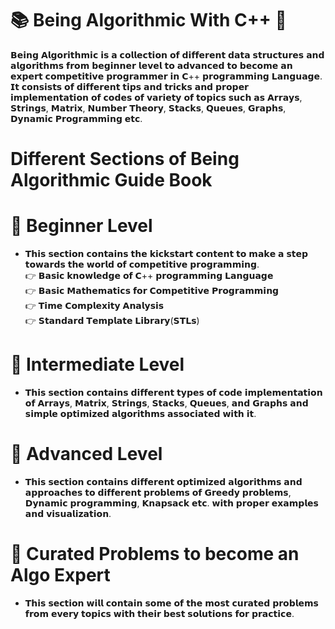 # 📚 Being Algorithmic With C++ 📖
𝗕𝗲𝗶𝗻𝗴 𝗔𝗹𝗴𝗼𝗿𝗶𝘁𝗵𝗺𝗶𝗰 𝗶𝘀 𝗮 𝗰𝗼𝗹𝗹𝗲𝗰𝘁𝗶𝗼𝗻 𝗼𝗳 𝗱𝗶𝗳𝗳𝗲𝗿𝗲𝗻𝘁 𝗱𝗮𝘁𝗮 𝘀𝘁𝗿𝘂𝗰𝘁𝘂𝗿𝗲𝘀 𝗮𝗻𝗱 𝗮𝗹𝗴𝗼𝗿𝗶𝘁𝗵𝗺𝘀 𝗳𝗿𝗼𝗺 𝗯𝗲𝗴𝗶𝗻𝗻𝗲𝗿 𝗹𝗲𝘃𝗲𝗹 𝘁𝗼 𝗮𝗱𝘃𝗮𝗻𝗰𝗲𝗱 𝘁𝗼 𝗯𝗲𝗰𝗼𝗺𝗲 𝗮𝗻 𝗲𝘅𝗽𝗲𝗿𝘁 𝗰𝗼𝗺𝗽𝗲𝘁𝗶𝘁𝗶𝘃𝗲 𝗽𝗿𝗼𝗴𝗿𝗮𝗺𝗺𝗲𝗿 𝗶𝗻 𝗖++ 𝗽𝗿𝗼𝗴𝗿𝗮𝗺𝗺𝗶𝗻𝗴 𝗟𝗮𝗻𝗴𝘂𝗮𝗴𝗲. 𝗜𝘁 𝗰𝗼𝗻𝘀𝗶𝘀𝘁𝘀 𝗼𝗳 𝗱𝗶𝗳𝗳𝗲𝗿𝗲𝗻𝘁 𝘁𝗶𝗽𝘀 𝗮𝗻𝗱 𝘁𝗿𝗶𝗰𝗸𝘀 𝗮𝗻𝗱 𝗽𝗿𝗼𝗽𝗲𝗿 𝗶𝗺𝗽𝗹𝗲𝗺𝗲𝗻𝘁𝗮𝘁𝗶𝗼𝗻 𝗼𝗳 𝗰𝗼𝗱𝗲𝘀 𝗼𝗳 𝘃𝗮𝗿𝗶𝗲𝘁𝘆 𝗼𝗳 𝘁𝗼𝗽𝗶𝗰𝘀 𝘀𝘂𝗰𝗵 𝗮𝘀 𝗔𝗿𝗿𝗮𝘆𝘀, 𝗦𝘁𝗿𝗶𝗻𝗴𝘀, 𝗠𝗮𝘁𝗿𝗶𝘅, 𝗡𝘂𝗺𝗯𝗲𝗿 𝗧𝗵𝗲𝗼𝗿𝘆, 𝗦𝘁𝗮𝗰𝗸𝘀, 𝗤𝘂𝗲𝘂𝗲𝘀, 𝗚𝗿𝗮𝗽𝗵𝘀, 𝗗𝘆𝗻𝗮𝗺𝗶𝗰 𝗣𝗿𝗼𝗴𝗿𝗮𝗺𝗺𝗶𝗻𝗴 𝗲𝘁𝗰.

# Different Sections of Being Algorithmic Guide Book
# 📌 Beginner Level
- 𝗧𝗵𝗶𝘀 𝘀𝗲𝗰𝘁𝗶𝗼𝗻 𝗰𝗼𝗻𝘁𝗮𝗶𝗻𝘀 𝘁𝗵𝗲 𝗸𝗶𝗰𝗸𝘀𝘁𝗮𝗿𝘁 𝗰𝗼𝗻𝘁𝗲𝗻𝘁 𝘁𝗼 𝗺𝗮𝗸𝗲 𝗮 𝘀𝘁𝗲𝗽 𝘁𝗼𝘄𝗮𝗿𝗱𝘀 𝘁𝗵𝗲 𝘄𝗼𝗿𝗹𝗱 𝗼𝗳 𝗰𝗼𝗺𝗽𝗲𝘁𝗶𝘁𝗶𝘃𝗲 𝗽𝗿𝗼𝗴𝗿𝗮𝗺𝗺𝗶𝗻𝗴.<br/>
👉 𝗕𝗮𝘀𝗶𝗰 𝗸𝗻𝗼𝘄𝗹𝗲𝗱𝗴𝗲 𝗼𝗳 𝗖++ 𝗽𝗿𝗼𝗴𝗿𝗮𝗺𝗺𝗶𝗻𝗴 𝗟𝗮𝗻𝗴𝘂𝗮𝗴𝗲  <br/>
👉 𝗕𝗮𝘀𝗶𝗰 𝗠𝗮𝘁𝗵𝗲𝗺𝗮𝘁𝗶𝗰𝘀 𝗳𝗼𝗿 𝗖𝗼𝗺𝗽𝗲𝘁𝗶𝘁𝗶𝘃𝗲 𝗣𝗿𝗼𝗴𝗿𝗮𝗺𝗺𝗶𝗻𝗴 <br/>
👉 𝗧𝗶𝗺𝗲 𝗖𝗼𝗺𝗽𝗹𝗲𝘅𝗶𝘁𝘆 𝗔𝗻𝗮𝗹𝘆𝘀𝗶𝘀 <br/>
👉 𝗦𝘁𝗮𝗻𝗱𝗮𝗿𝗱 𝗧𝗲𝗺𝗽𝗹𝗮𝘁𝗲 𝗟𝗶𝗯𝗿𝗮𝗿𝘆(𝗦𝗧𝗟𝘀) <br/>


# 📌 Intermediate Level
- 𝗧𝗵𝗶𝘀 𝘀𝗲𝗰𝘁𝗶𝗼𝗻 𝗰𝗼𝗻𝘁𝗮𝗶𝗻𝘀 𝗱𝗶𝗳𝗳𝗲𝗿𝗲𝗻𝘁 𝘁𝘆𝗽𝗲𝘀 𝗼𝗳 𝗰𝗼𝗱𝗲 𝗶𝗺𝗽𝗹𝗲𝗺𝗲𝗻𝘁𝗮𝘁𝗶𝗼𝗻 𝗼𝗳 𝗔𝗿𝗿𝗮𝘆𝘀, 𝗠𝗮𝘁𝗿𝗶𝘅, 𝗦𝘁𝗿𝗶𝗻𝗴𝘀, 𝗦𝘁𝗮𝗰𝗸𝘀, 𝗤𝘂𝗲𝘂𝗲𝘀, 𝗮𝗻𝗱 𝗚𝗿𝗮𝗽𝗵𝘀 𝗮𝗻𝗱 𝘀𝗶𝗺𝗽𝗹𝗲 𝗼𝗽𝘁𝗶𝗺𝗶𝘇𝗲𝗱 𝗮𝗹𝗴𝗼𝗿𝗶𝘁𝗵𝗺𝘀 𝗮𝘀𝘀𝗼𝗰𝗶𝗮𝘁𝗲𝗱 𝘄𝗶𝘁𝗵 𝗶𝘁.

# 📌 Advanced Level
- 𝗧𝗵𝗶𝘀 𝘀𝗲𝗰𝘁𝗶𝗼𝗻 𝗰𝗼𝗻𝘁𝗮𝗶𝗻𝘀 𝗱𝗶𝗳𝗳𝗲𝗿𝗲𝗻𝘁 𝗼𝗽𝘁𝗶𝗺𝗶𝘇𝗲𝗱 𝗮𝗹𝗴𝗼𝗿𝗶𝘁𝗵𝗺𝘀 𝗮𝗻𝗱 𝗮𝗽𝗽𝗿𝗼𝗮𝗰𝗵𝗲𝘀 𝘁𝗼 𝗱𝗶𝗳𝗳𝗲𝗿𝗲𝗻𝘁 𝗽𝗿𝗼𝗯𝗹𝗲𝗺𝘀 𝗼𝗳 𝗚𝗿𝗲𝗲𝗱𝘆 𝗽𝗿𝗼𝗯𝗹𝗲𝗺𝘀, 𝗗𝘆𝗻𝗮𝗺𝗶𝗰 𝗽𝗿𝗼𝗴𝗿𝗮𝗺𝗺𝗶𝗻𝗴, 𝗞𝗻𝗮𝗽𝘀𝗮𝗰𝗸 𝗲𝘁𝗰. 𝘄𝗶𝘁𝗵 𝗽𝗿𝗼𝗽𝗲𝗿 𝗲𝘅𝗮𝗺𝗽𝗹𝗲𝘀 𝗮𝗻𝗱 𝘃𝗶𝘀𝘂𝗮𝗹𝗶𝘇𝗮𝘁𝗶𝗼𝗻.


# 📌 Curated Problems to become an Algo Expert
- 𝗧𝗵𝗶𝘀 𝘀𝗲𝗰𝘁𝗶𝗼𝗻 𝘄𝗶𝗹𝗹 𝗰𝗼𝗻𝘁𝗮𝗶𝗻 𝘀𝗼𝗺𝗲 𝗼𝗳 𝘁𝗵𝗲 𝗺𝗼𝘀𝘁 𝗰𝘂𝗿𝗮𝘁𝗲𝗱 𝗽𝗿𝗼𝗯𝗹𝗲𝗺𝘀 𝗳𝗿𝗼𝗺 𝗲𝘃𝗲𝗿𝘆 𝘁𝗼𝗽𝗶𝗰𝘀 𝘄𝗶𝘁𝗵 𝘁𝗵𝗲𝗶𝗿 𝗯𝗲𝘀𝘁 𝘀𝗼𝗹𝘂𝘁𝗶𝗼𝗻𝘀 𝗳𝗼𝗿 𝗽𝗿𝗮𝗰𝘁𝗶𝗰𝗲.

